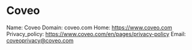 
# Coveo

Name: Coveo
Domain: coveo.com
Home: https://www.coveo.com
Privacy_policy: https://www.coveo.com/en/pages/privacy-policy
Email: coveoprivacy@coveo.com
